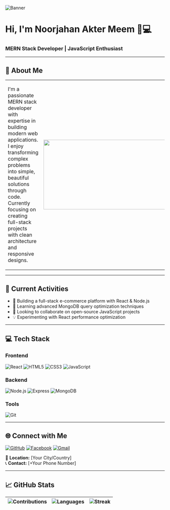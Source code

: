 ![Banner](https://raw.githubusercontent.com/noorjahan220/noorjahan220/main/banner.png) <!-- Upload your banner -->

# Hi, I'm Noorjahan Akter Meem 👩💻  
### MERN Stack Developer | JavaScript Enthusiast  

---

## 🌟 About Me  
<table>
  <tr>
    <td>
      <p>I'm a passionate MERN stack developer with expertise in building modern web applications.  
      I enjoy transforming complex problems into simple, beautiful solutions through code.  
      Currently focusing on creating full-stack projects with clean architecture and responsive designs.</p>
    </td>
    <td>
      <img src="https://raw.githubusercontent.com/lauragift21/lauragift21/refs/heads/master/code.gif" width="400" height="220"/>
    </td>
  </tr>
</table>

---

## 🚀 Current Activities
- 🔭 Building a full-stack e-commerce platform with React & Node.js
- 🌱 Learning advanced MongoDB query optimization techniques
- 👯 Looking to collaborate on open-source JavaScript projects
- 💡 Experimenting with React performance optimization

---

## 💻 Tech Stack

### Frontend
![React](https://img.shields.io/badge/React-61DAFB?logo=react&logoColor=black)
![HTML5](https://img.shields.io/badge/HTML5-E34F26?logo=html5&logoColor=white)
![CSS3](https://img.shields.io/badge/CSS3-1572B6?logo=css3)
![JavaScript](https://img.shields.io/badge/JavaScript-F7DF1E?logo=javascript&logoColor=black)

### Backend
![Node.js](https://img.shields.io/badge/Node.js-339933?logo=nodedotjs)
![Express](https://img.shields.io/badge/Express-000000?logo=express)
![MongoDB](https://img.shields.io/badge/MongoDB-47A248?logo=mongodb)

### Tools
![Git](https://img.shields.io/badge/Git-F05032?logo=git)

---

## 🌐 Connect with Me
[![GitHub](https://img.shields.io/badge/GitHub-181717?logo=github)](https://github.com/noorjahan220)
[![Facebook](https://img.shields.io/badge/Facebook-1877F2?logo=facebook)](https://facebook.com/noorjahan.akter.251879)
[![Gmail](https://img.shields.io/badge/Gmail-D14836?logo=gmail)](mailto:youremail@domain.com) <!-- Add your email -->

📍 **Location:** [Your City/Country]  
📞 **Contact:** [+Your Phone Number]

---

## 📈 GitHub Stats

| ![Contributions](https://github-readme-stats.vercel.app/api?username=noorjahan220&show_icons=true&theme=radical) | ![Languages](https://github-readme-stats.vercel.app/api/top-langs/?username=noorjahan220&layout=compact&theme=radical) | ![Streak](https://streak-stats.demolab.com?user=noorjahan220&theme=radical) |
|------------------------------------------------------------------------------------------------------------------|------------------------------------------------------------------------------------------------------------------------|-----------------------------------------------------------------------------|
